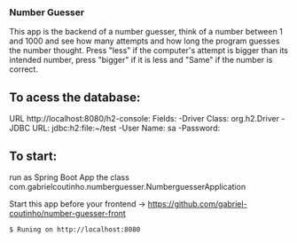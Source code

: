 ### Number Guesser
This app is the backend of a number guesser, think of a number between 1 and 1000 and see how many attempts and how long the program guesses the number thought. Press "less" if the computer's attempt is bigger than its intended number, press "bigger" if it is less and "Same" if the number is correct.

## To acess the database:

URL http://localhost:8080/h2-console:
Fields:
-Driver Class: org.h2.Driver
-JDBC URL:	jdbc:h2:file:~/test
-User Name: sa
-Password:

## To start:

run as Spring Boot App the class com.gabrielcoutinho.numberguesser.NumberguesserApplication

Start this app before your frontend -> https://github.com/gabriel-coutinho/number-guesser-front


```shell
$ Runing on http://localhost:8080
```
